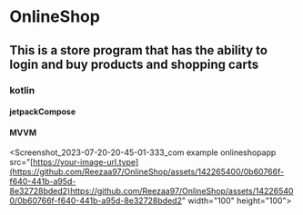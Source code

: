 # OnlineShop
## This is a store program that has the ability to login and buy products and shopping carts
### kotlin
#### jetpackCompose
#### MVVM


<Screenshot_2023-07-20-20-45-01-333_com example onlineshopapp src="[https://your-image-url.type](https://github.com/Reezaa97/OnlineShop/assets/142265400/0b60766f-f640-441b-a95d-8e32728bded2)https://github.com/Reezaa97/OnlineShop/assets/142265400/0b60766f-f640-441b-a95d-8e32728bded2" width="100" height="100">
